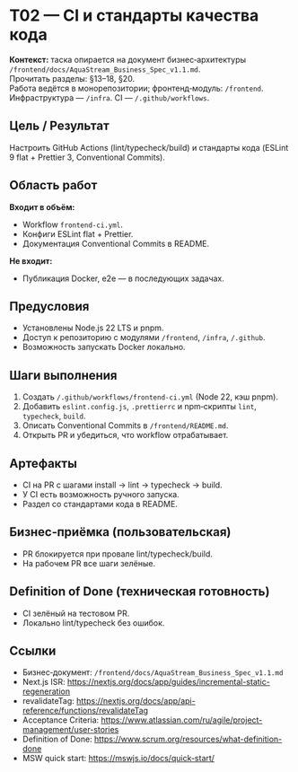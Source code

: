 # T02 — CI и стандарты качества кода

**Контекст:** таска опирается на документ бизнес‑архитектуры `/frontend/docs/AquaStream_Business_Spec_v1.1.md`.  
Прочитать разделы: §13–18, §20.  
Работа ведётся в монорепозитории; фронтенд‑модуль: `/frontend`. Инфраструктура — `/infra`. CI — `/.github/workflows`.

## Цель / Результат
Настроить GitHub Actions (lint/typecheck/build) и стандарты кода (ESLint 9 flat + Prettier 3, Conventional Commits).

## Область работ
**Входит в объём:**
- Workflow `frontend-ci.yml`.
- Конфиги ESLint flat + Prettier.
- Документация Conventional Commits в README.

**Не входит:**
- Публикация Docker, e2e — в последующих задачах.

## Предусловия
- Установлены Node.js 22 LTS и pnpm.
- Доступ к репозиторию с модулями `/frontend`, `/infra`, `/.github`.
- Возможность запускать Docker локально.

## Шаги выполнения
1. Создать `/.github/workflows/frontend-ci.yml` (Node 22, кэш pnpm).
2. Добавить `eslint.config.js`, `.prettierrc` и npm‑скрипты `lint`, `typecheck`, `build`.
3. Описать Conventional Commits в `/frontend/README.md`.
4. Открыть PR и убедиться, что workflow отрабатывает.

## Артефакты
- CI на PR с шагами install → lint → typecheck → build.
- У CI есть возможность ручного запуска.
- Раздел со стандартами кода в README.

## Бизнес‑приёмка (пользовательская)
- PR блокируется при провале lint/typecheck/build.
- На рабочем PR все шаги зелёные.

## Definition of Done (техническая готовность)
- CI зелёный на тестовом PR.
- Локально lint/typecheck без ошибок.

## Ссылки
- Бизнес‑документ: `/frontend/docs/AquaStream_Business_Spec_v1.1.md`
- Next.js ISR: https://nextjs.org/docs/app/guides/incremental-static-regeneration
- revalidateTag: https://nextjs.org/docs/app/api-reference/functions/revalidateTag
- Acceptance Criteria: https://www.atlassian.com/ru/agile/project-management/user-stories
- Definition of Done: https://www.scrum.org/resources/what-definition-done
- MSW quick start: https://mswjs.io/docs/quick-start/